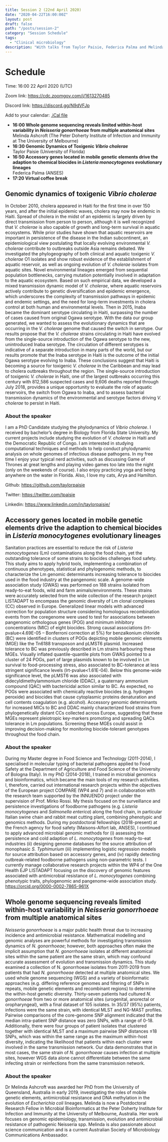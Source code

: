 ```yaml
---
title: Session 2 (22nd April 2020)
date: "2020-04-22T16:00:00Z"
layout: post
draft: false
path: "/posts/session-2"
category: "Session Schedule"
tags:
  - "Clinical microbiology"
description: "With talks from Taylor Paisie, Federica Palma and Melinda Ashcroft"
---
```


# Schedule 

Time: 16:00 22 April 2020 (UTC) 

Zoom link: https://cdc.zoomgov.com/j/1613270485

Discord link: https://discord.gg/N9dVFJp

Add to your calendar: [.iCal file](./Micro_Binfie_Virtual_conference.ics)

* **16:00 Whole genome sequencing reveals limited within-host variability in *Neisseria gonorrhoeae* from multiple anatomical sites**  
  Melinda Ashcroft (The Peter Doherty Institute of Infection and Immunity at The University of Melbourne)   
* **16:30 Genomic Dynamics of Toxigenic *Vibrio cholerae***  
  Taylor Paisie (University of Florida)  
* **16:50 Accessory genes located in mobile genetic elements drive the adaption to chemical biocides in *Listeria monocytogenes* evolutionary lineages**  
  Federica Palma (ANSES)
* **17:20 Virtual coffee break**

## Genomic dynamics of toxigenic *Vibrio cholerae* 
In October 2010, cholera appeared in Haiti for the first time in over 150 years, and after the initial epidemic waves, cholera may now be endemic in Haiti. Spread of cholera in the midst of an epidemic is largely driven by direct transmission from person to person, although it is well recognized that *V. cholerae* is also capable of growth and long-term survival in aquatic ecosystems. While prior studies have shown that aquatic reservoirs are important in persistence of the disease in the Indian subcontinent, an epidemiological view postulating that locally evolving environmental *V. cholerae* contribute to outbreaks outside Asia remains debated. We investigated the phylogeography of both clinical and aquatic toxigenic *V. cholerae* O1 isolates and show robust evidence of the establishment of aquatic reservoir, as well as ongoing evolution of *V. cholerae* isolates from aquatic sites. Novel environmental lineages emerged from sequential population bottlenecks, carrying mutation potentially involved in adaptation to the aquatic ecosystem. Based on such empirical data, we developed a mixed transmission dynamic model of *V. cholerae*, where aquatic reservoirs actively contribute to genetic diversification and epidemic emergence, which underscores the complexity of transmission pathways in epidemic and endemic settings, and the need for long-term investments in cholera control at both human and environmental levels. Then in 2015, Inaba became the dominant serotype circulating in Haiti, surpassing the number of cases caused from original Ogawa serotype. With the data our group generated, we wanted to assess the evolutionary dynamics that are occurring in the *V. cholerae* genome that caused the switch in serotype. Our results propose that the *V. cholerae* strains circulating in Haiti have evolved from the single-source introduction of the Ogawa serotype to the new, unintroduced Inaba serotype. The circulation of different serotypes is indicative of a separate introduction in many parts of the world, but our results promote that the Inaba serotype in Haiti is the outcome of the initial Ogawa serotype evolving to Inaba. These conclusions suggest that Haiti is becoming a source for toxigenic *V. cholerae* in the Caribbean and may lead to cholera outbreaks throughout the region.  The single-source introduction of toxigenic *V. cholerae* in Haiti, one of the largest outbreaks occurring this century with 812,586 suspected cases and 9,606 deaths reported through July 2018, provides a unique opportunity to evaluate the role of aquatic reservoirs, the switch from Ogawa to Inaba, and to assess bacterial transmission dynamics of the environmental and serotype factors driving *V. cholerae* to persist in Haiti.  

### About the speaker 
I am a PhD Candidate studying the phylodynamics of *Vibrio cholerae*.  I received by bachelor’s degree in Biology from Florida State University.  My current projects include studying the evolution of *V. cholerae* in Haiti and the Democratic Republic of Congo.  I am interested in studying computational techniques and methods to help conduct phylodynamic analysis on whole genomes of infectious disease pathogens.  In my free time I enjoy your typical nerd activities, such as discussing Game of Thrones at great lengths and playing video games too late into the night (only on the weekends of course).  I also enjoy practicing yoga and being anywhere on the water in Florida.  Also, I love my cats, Arya and Hamilton. 

Github:  https://github.com/taylorpaisie

Twitter:  https://twitter.com/tpaisie

Linkedin:  https://www.linkedin.com/in/taylorpaisie/

## Accessory genes located in mobile genetic elements drive the adaption to chemical biocides in *Listeria monocytogenes* evolutionary lineages
Sanitation practices are essential to reduce the risk of *Listeria monocytogenes* (Lm) contaminations along the food chain, yet the outstanding tolerance of some strains to biocides challenges food safety. This study aims to apply hybrid tools, implementing a combination of continuous phenotypes, statistical and phylogenomic methods, to characterize the Lm genomic determinants increasing tolerance to biocides used in the food industry at the pangenomic scale.
A genome-wide association study (GWAS) was performed on 188 strains isolated from ready-to-eat foods, wild and farm animals/environments. These strains were accurately selected from the wide collection of the research project LISTADAPT to encompass the genomic diversity of Lm clonal complexes (CC) observed in Europe. Generalized linear models with advanced correction for population structure considering homologous recombination events from the coregenome were used to test for associations between pangenomic orthologous genes (POG) and minimum inhibitory concentrations (MIC) of eight biocides.
Strong causal associations (lrt-pvalue<4.69E-05 – Bonferroni correction at 5%) for benzalkonium chloride (BC) were identified in clusters of POGs depicting mobile genomic elements (MGE) like the Tn6188 transposon and pLMST6 plasmid. Increased tolerance to BC was previously described in Lm strains harbouring these MGEs. Visually inflated quantile-quantile plots from GWAS pointed to a cluster of 24 POGs, part of large plasmids known to be involved in Lm survival to food-processing stress, also associated to BC-tolerance at less stringent significance levels (lrt-pvalue<1.61E-04). Below this genome-wide significance level, the pLMST6 was also associated with didecyldimethylammonium chloride (DDAC), a quaternary ammonium compound (QAC) with bactericidal action similar to BC. As expected, no POGs were associated with chemically reactive biocides (e.g. hydrogen peroxide) and biocides that cause cytoplasmic proteins denaturation and cell contents coagulation (e.g. alcohol).
Accessory genomic determinants for increased MICs to BC and DDAC mainly characterized food strains from phylogenetically distant CCs collected across Europe, suggesting that these MGEs represent pleiotropic key-markers promoting and spreading QACs tolerance in Lm populations. Screening these MGEs could assist in improving decision-making for monitoring biocide-tolerant genotypes throughout the food chain.

### About the speaker
During my Master degree in Food Science and Technology (2011-2014), I specialised in molecular typing of bacterial pathogens applied to Food Safety at the Department of Agriculture and Food Science of the University of Bologna (Italy). In my PhD (2014-2018), I trained in microbial genomics and bioinformatics, which became the main tools of my research activities. I, therefore, carried out international research projects within the objectives of the European project COMPARE (WP4 and 7) and in collaboration with the research team supported by the INNUENDO project under the supervision of Prof. Mirko Rossi. My thesis focused on the surveillance and persistence investigations of foodborne pathogens (e.g. *Listeria monocytogenes* and *Salmonella enterica*) along the food chain, in particular Italian swine chain and rabbit meat cutting plant, combining phenotypic and genomics methods. During my postdoctoral fellowships (2018-present) at the French agency for food safety (Maisons-Alfort lab, ANSES), I continued to apply advanced microbial genomic methods for (i) assessing the persistence and cold adaption of *L. monocytogenes* from ready-to-eat industries (ii) designing genome databases for the source attribution of monophasic *S. Typhimurium* (iii) implementing logistic regression models for source attribution based on accessory genes, and (iv) rapidly detecting outbreak-related foodborne pathogens using non-parametric tests. I currently manage collaborative research projects within the WP4 of the One Health EJP LISTADAPT focusing on the discovery of genomic features associated with antimicrobial resistance of *L. monocytogenes* combining phenotypic traits, phylogenomic and pangenome-wide association study. https://orcid.org/0000-0002-7865-961X

## Whole genome sequencing reveals limited within-host variability in *Neisseria gonorrhoeae* from multiple anatomical sites
*Neisseria gonorrhoeae* is a major public health threat due to increasing incidence and antimicrobial resistance. Mathematical modelling and genomic analyses are powerful methods for investigating transmission dynamics of *N. gonorrhoeae*; however, both approaches often make the implicit assumption that *N. gonorrhoeae* isolates at different anatomical sites within the same patient are the same strain, which may confound accurate assessment of evolution and transmission dynamics. This study examined a collection of N. gonorrhoeae isolates from 2011-2019 from patients that had *N. gonorrhoeae* detected at multiple anatomical sites. We used whole genome sequencing (WGS) and a variety of bioinformatic approaches (e.g. differing reference genomes and filtering of SNPs in repeats, mobile genetic elements and recombinant regions) to determine the within-host genetic diversity. Thirty-seven patients had cultured *N. gonorrhoeae* from two or more anatomical sites (urogenital, anorectal or oropharyngeal), with a final dataset of 105 isolates. In 35/37 (95%) patients, infections were the same strain, with identical MLST and NG-MAST profiles. Pairwise comparisons of the core-genome SNP alignment indicated that the median intra-patient SNP distance was zero SNPs, with a range of 0-18. Additionally, there were four groups of patient isolates that clustered together with identical MLST and a maximum pairwise SNP distances ≤18 SNPs, which was within the same range as the maximum within-host diversity, indicating the likelihood that patients within each cluster were involved in the same transmission network. Our data demonstrates that in most cases, the same strain of *N. gonorrhoeae* causes infection at multiple sites, however WGS data alone cannot differentiate between the same infecting strain or reinfections from the same transmission network. 

### About the speaker
Dr Melinda Ashcroft was awarded her PhD from the University of Queensland, Australia in early 2019, investigating the roles of mobile genetic elements, antimicrobial resistance and DNA methylation in the evolution of *Escherichia coli* lineages. Melinda is now a Postdoctoral Research Fellow in Microbial Bioinformatics at the Peter Doherty Institute for Infection and Immunity at the University of Melbourne, Australia. Her work focuses on genomic epidemiology, transmission, evolution and antimicrobial resistance of pathogenic Neisseria spp. Melinda is also passionate about science communication and is a current Australian Society of Microbiology Communications Ambassador. 
